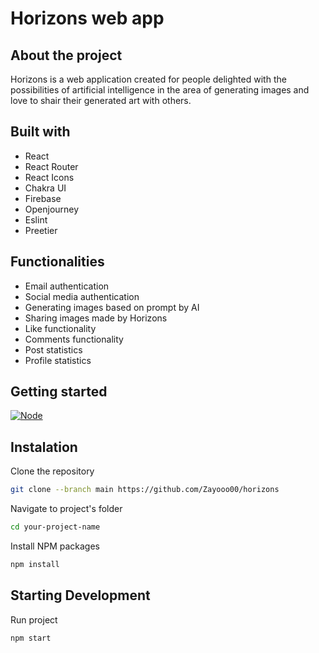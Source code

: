 # Horizons web app

## About the project

Horizons is a web application created for people delighted with the possibilities of artificial intelligence in the area of generating images and love to shair their generated art with others.

## Built with

- React
- React Router
- React Icons
- Chakra UI
- Firebase
- Openjourney
- Eslint
- Preetier

## Functionalities

- Email authentication
- Social media authentication
- Generating images based on prompt by AI
- Sharing images made by Horizons
- Like functionality
- Comments functionality
- Post statistics
- Profile statistics

## Getting started
[![Node][node.js]][node-url]

## Instalation

Clone the repository
  ```sh
  git clone --branch main https://github.com/Zayooo00/horizons
  ```
Navigate to project's folder
  ```sh
  cd your-project-name
  ```
Install NPM packages
  ```sh
  npm install
  ```

## Starting Development

Run project
  ```sh
  npm start
  ```

[react.js]: https://img.shields.io/badge/React-20232A?style=for-the-badge&logo=react&logoColor=61DAFB
[react-url]: https://reactjs.org/
[node.js]: https://img.shields.io/badge/node.js-233056?style=for-the-badge&logo=nodedotjs&logoColor=green
[node-url]: https://nodejs.org/
